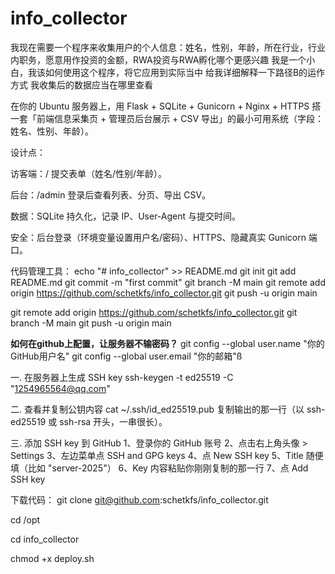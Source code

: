 # info_collector

我现在需要一个程序来收集用户的个人信息：姓名，性别，年龄，所在行业，行业内职务，愿意用作投资的金额，RWA投资与RWA孵化哪个更感兴趣
我是一个小白，我该如何使用这个程序，将它应用到实际当中
给我详细解释一下路径B的运作方式
我收集后的数据应当在哪里查看

在你的 Ubuntu 服务器上，用 Flask + SQLite + Gunicorn + Nginx + HTTPS 搭一套「前端信息采集页 + 管理员后台展示 + CSV 导出」的最小可用系统（字段：姓名、性别、年龄）。

设计点：

访客端：/ 提交表单（姓名/性别/年龄）。

后台：/admin 登录后查看列表、分页、导出 CSV。

数据：SQLite 持久化，记录 IP、User-Agent 与提交时间。

安全：后台登录（环境变量设置用户名/密码）、HTTPS、隐藏真实 Gunicorn 端口。


代码管理工具：
echo "# info_collector" >> README.md
git init
git add README.md
git commit -m "first commit"
git branch -M main
git remote add origin https://github.com/schetkfs/info_collector.git
git push -u origin main

git remote add origin https://github.com/schetkfs/info_collector.git
git branch -M main
git push -u origin main



**如何在github上配置，让服务器不输密码？**
git config --global user.name "你的GitHub用户名"
git config --global user.email "你的邮箱"ß

一. 在服务器上生成 SSH key
ssh-keygen -t ed25519 -C "1254965564@qq.com"

二. 查看并复制公钥内容
cat ~/.ssh/id_ed25519.pub
复制输出的那一行（以 ssh-ed25519 或 ssh-rsa 开头，一串很长）。

三. 添加 SSH key 到 GitHub
1、登录你的 GitHub 账号
2、点击右上角头像 > Settings
3、左边菜单点 SSH and GPG keys
4、点 New SSH key
5、Title 随便填（比如 "server-2025"）
6、Key 内容粘贴你刚刚复制的那一行
7、点 Add SSH key


下载代码：
git clone git@github.com:schetkfs/info_collector.git

cd /opt

cd info_collector

chmod +x deploy.sh


